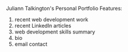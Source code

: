 Juliann Talkington's Personal Portfolio
Features: 
1. recent web development work
2. recent LinkedIn articles
2. web development skills summary
4. bio
5. email contact 
